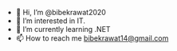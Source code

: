 - 👋 Hi, I’m @bibekrawat2020
- 👀 I’m interested in IT.
- 🌱 I’m currently learning .NET
- 📫 How to reach me bibekrawat14@gmail.com

<!---
bibekrawat2020/bibekrawat2020 is a ✨ special ✨ repository because its `README.md` (this file) appears on your GitHub profile.
You can click the Preview link to take a look at your changes.
--->
